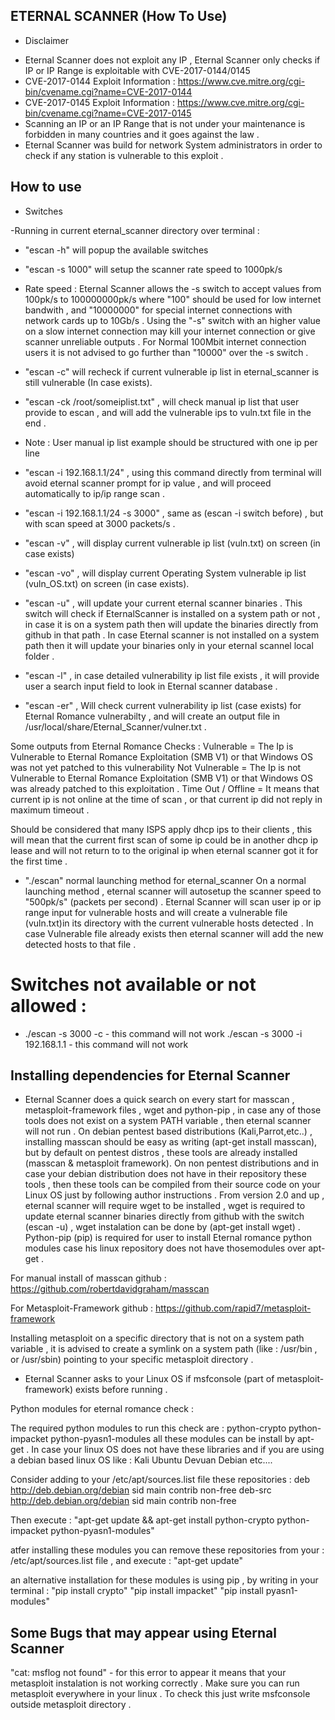 ## ETERNAL SCANNER (How To Use)

* Disclaimer
- Eternal Scanner does not exploit any IP , Eternal Scanner only checks if IP or IP Range is exploitable with CVE-2017-0144/0145
- CVE-2017-0144 Exploit Information : https://www.cve.mitre.org/cgi-bin/cvename.cgi?name=CVE-2017-0144
- CVE-2017-0145 Exploit Information : https://www.cve.mitre.org/cgi-bin/cvename.cgi?name=CVE-2017-0145
- Scanning an IP or an IP Range that is not under your maintenance is forbidden in many countries and it goes against the law .
- Eternal Scanner was build for network System administrators in order to check if any station is vulnerable to this exploit .


## How to use

* Switches

-Running in current eternal_scanner directory over terminal :
- "escan -h"  will popup the available switches
- "escan -s 1000" will setup the scanner rate speed to 1000pk/s 
- Rate speed :
Eternal Scanner allows the -s switch to accept values from 100pk/s to 100000000pk/s where "100" should be used for low internet
bandwith , and "10000000" for special internet connections with network cards up to 10Gb/s .
Using the "-s" switch with an higher value on a slow internet connection may kill your internet connection or give scanner
unreliable outputs .
For Normal 100Mbit internet connection users it is not advised to go further than "10000" over the -s switch .

- "escan -c" will recheck if current vulnerable ip list in eternal_scanner is still vulnerable (In case exists).

- "escan -ck /root/someiplist.txt" , will check manual ip list that user provide to escan , 
and will add the vulnerable ips to vuln.txt file in the end .

* Note : User manual ip list example should be structured with one ip per line

- "escan -i 192.168.1.1/24" , using this command directly from terminal will avoid eternal scanner
prompt for ip value , and will proceed automatically to ip/ip range scan .

- "escan -i 192.168.1.1/24 -s 3000" , same as (escan -i switch before) , but with scan speed at 3000 packets/s .

- "escan -v" , will display current vulnerable ip list (vuln.txt) on screen (in case exists)

- "escan -vo" , will display current Operating System vulnerable ip list (vuln_OS.txt) on screen (in case exists).

- "escan -u" , will update your current eternal scanner binaries . This switch will check if EternalScanner is installed
on a system path or not , in case it is on a system path then will update the binaries directly from github in that path .
In case Eternal scanner is not installed on a system path then it will update your binaries only in your eternal scannel local folder .

- "escan -l" , in case detailed vulnerability ip list file exists , it will provide user a search input field to
look in Eternal scanner database . 

- "escan -er" , Will check current vulnerability ip list (case exists) for Eternal Romance vulnerabilty , and will
create an output file in /usr/local/share/Eternal_Scanner/vulner.txt .

Some outputs from Eternal Romance Checks :
Vulnerable = The Ip is Vulnerable to Eternal Romance Exploitation (SMB V1) or that Windows OS was not yet patched to this vulnerability
Not Vulnerable = The Ip is not Vulnerable to Eternal Romance Exploitation (SMB V1) or that Windows OS was already patched to this exploitation .
Time Out / Offline = It means that current ip is not online at the time of scan , or that current ip did not reply in maximum timeout .

Should be considered that many ISPS apply dhcp ips to their clients , this will mean that the current first scan of some ip could be
in another dhcp ip lease and will not return to to the original ip when eternal scanner got it for the first time .


- "./escan" normal launching method for eternal_scanner
On a normal launching method , eternal scanner will autosetup the scanner speed to "500pk/s" (packets per second) .
Eternal Scanner will scan user ip or ip range input for vulnerable hosts and will create a vulnerable file (vuln.txt)in 
its directory with the current vulnerable hosts detected . In case Vulnerable file already exists then eternal scanner will
add the new detected hosts to that file .


# Switches not available or not allowed :

- ./escan -s 3000 -c   - this command will not work
./escan -s 3000 -i 192.168.1.1   - this command will not work


## Installing dependencies for Eternal Scanner

- Eternal Scanner does a quick search on every start for masscan , metasploit-framework files , wget and python-pip ,
in case any of those tools does not exist on a system PATH variable , then eternal scanner will not run .
On debian pentest based distributions (Kali,Parrot,etc..) , installing masscan should be easy as writing 
(apt-get install masscan), but by default on pentest distros , these tools are already installed 
(masscan & metasploit framework).
On non pentest distributions and in case your debian distribution does not have in their repository these tools , then 
these tools can be compiled from their source code on your Linux OS just by following author instructions .
From version 2.0 and up , eternal scanner will require wget to be installed , wget is required to update eternal scanner
binaries directly from github with the switch (escan -u) , wget instalation can be done by (apt-get install wget) .
Python-pip (pip) is required for user to install Eternal romance python modules case his linux repository does not have 
thosemodules over apt-get .

For manual install of masscan github :
https://github.com/robertdavidgraham/masscan

For Metasploit-Framework github :
https://github.com/rapid7/metasploit-framework

Installing metasploit on a specific directory that is not on a system path variable  , it is advised to create a symlink on
a system path (like : /usr/bin  , or /usr/sbin) pointing to your specific metasploit directory .

- Eternal Scanner asks to your Linux OS if msfconsole (part of metasploit-framework) exists before running .

Python modules for eternal romance check :

The required python modules to run this check are : python-crypto python-impacket python-pyasn1-modules
all these modules can be install by apt-get .
In case your linux OS does not have these libraries and if you are using a debian based linux OS like :
Kali
Ubuntu
Devuan
Debian
etc....

Consider adding to your /etc/apt/sources.list file these repositories :
deb  http://deb.debian.org/debian sid main contrib non-free
deb-src  http://deb.debian.org/debian sid main contrib non-free

Then execute : "apt-get update && apt-get install python-crypto python-impacket python-pyasn1-modules"

atfer installing these modules you can remove these repositories from your : /etc/apt/sources.list  file , and
execute : "apt-get update"

an alternative installation for these modules is using pip , by writing in your terminal :
"pip install crypto"
"pip install impacket"
"pip install pyasn1-modules"

## Some Bugs that may appear using Eternal Scanner

"cat: msflog not found" - for this error to appear it means that your metasploit instalation is not working correctly .
Make sure you can run metasploit everywhere in your linux . To check this just write msfconsole outside metasploit directory .



